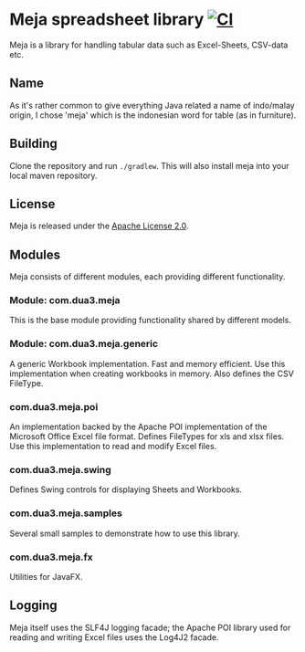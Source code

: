 # Meja spreadsheet library [![CI](https://github.com/xzel23/meja/actions/workflows/gradle.yml/badge.svg)](https://github.com/xzel23/meja/actions/workflows/gradle.yml)

Meja is a library for handling tabular data such as Excel-Sheets, CSV-data etc.

## Name

As it's rather common to give everything Java related a name of indo/malay origin, I chose 'meja' which is the indonesian word for table (as in furniture).

## Building

Clone the repository and run `./gradlew`. This will also install meja into your local maven repository.

## License

Meja is released under the [Apache License 2.0](http://www.apache.org/licenses/LICENSE-2.0).

## Modules

Meja consists of different modules, each providing different functionality.

### Module: com.dua3.meja

This is the base module providing functionality shared by different models.

### Module: com.dua3.meja.generic

A generic Workbook implementation. Fast and memory efficient. Use this implementation when creating workbooks in memory. Also defines the CSV FileType.

### com.dua3.meja.poi

An implementation backed by the Apache POI implementation of the Microsoft Office Excel file format. Defines FileTypes for xls and xlsx files. Use this implementation to read and modify Excel files.

### com.dua3.meja.swing

Defines Swing controls for displaying Sheets and Workbooks.

### com.dua3.meja.samples

Several small samples to demonstrate how to use this library.

### com.dua3.meja.fx

Utilities for JavaFX.

## Logging

Meja itself uses the SLF4J logging facade; the Apache POI library used for reading and writing Excel files uses the Log4J2 facade.

